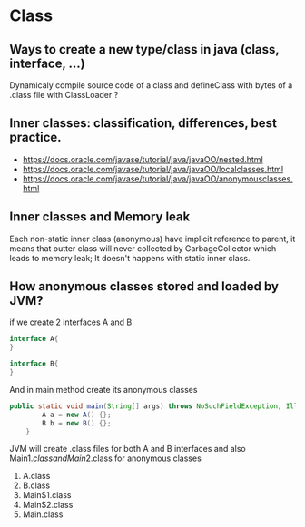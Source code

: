 # Class

## Ways to create a new type/class in java (class, interface, …)
Dynamicaly compile source code of a class and defineClass with bytes of a .class file with ClassLoader ?

## Inner classes: classification, differences, best practice.
- https://docs.oracle.com/javase/tutorial/java/javaOO/nested.html 
- https://docs.oracle.com/javase/tutorial/java/javaOO/localclasses.html 
- https://docs.oracle.com/javase/tutorial/java/javaOO/anonymousclasses.html 

## Inner classes and Memory leak
Each non-static inner class (anonymous) have implicit reference to parent, it means that outter class will never collected by GarbageCollector which leads to memory leak;
It doesn't happens with static inner class. 

## How anonymous classes stored and loaded by JVM?
if we create 2 interfaces A and B
```java
interface A{
}

interface B{
}
```
And in main method create its anonymous classes
```java
public static void main(String[] args) throws NoSuchFieldException, IllegalAccessException {
        A a = new A() {};
        B b = new B() {};
    }
```
JVM will create .class files for both A and B interfaces and also Main$1.class and Main$2.class for anonymous classes
1. A.class
2. B.class
3. Main$1.class
4. Main$2.class
5. Main.class
